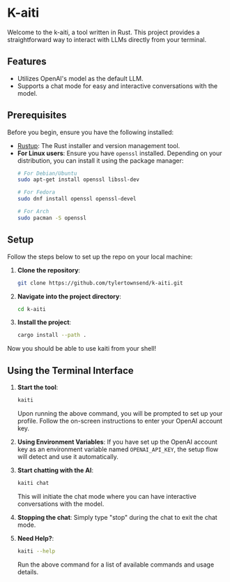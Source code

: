 # K-aiti

Welcome to the k-aiti, a tool written in Rust. This project provides a straightforward way to interact with LLMs directly from your terminal.

## Features

- Utilizes OpenAI's model as the default LLM.
- Supports a chat mode for easy and interactive conversations with the model.

## Prerequisites

Before you begin, ensure you have the following installed:

- [Rustup](https://rustup.rs/): The Rust installer and version management tool.
- **For Linux users**: Ensure you have `openssl` installed. Depending on your distribution, you can install it using the package manager:
  ```bash
  # For Debian/Ubuntu
  sudo apt-get install openssl libssl-dev
  
  # For Fedora
  sudo dnf install openssl openssl-devel
  
  # For Arch
  sudo pacman -S openssl
  ```

## Setup

Follow the steps below to set up the repo on your local machine:

1. **Clone the repository**:
   ```bash
   git clone https://github.com/tylertownsend/k-aiti.git
   ```

2. **Navigate into the project directory**:
   ```bash
   cd k-aiti
   ```

3. **Install the project**:
   ```bash
   cargo install --path .
   ```

Now you should be able to use kaiti from your shell!

## Using the Terminal Interface

1. **Start the tool**:
   ```bash
   kaiti
   ```
   Upon running the above command, you will be prompted to set up your profile. Follow the on-screen instructions to enter your OpenAI account key.

2. **Using Environment Variables**:
   If you have set up the OpenAI account key as an environment variable named `OPENAI_API_KEY`, the setup flow will detect and use it automatically.

3. **Start chatting with the AI**:
   ```bash
   kaiti chat
   ```
   This will initiate the chat mode where you can have interactive conversations with the model.

4. **Stopping the chat**:
   Simply type "stop" during the chat to exit the chat mode.

5. **Need Help?**:
   ```bash
   kaiti --help
   ```
   Run the above command for a list of available commands and usage details.